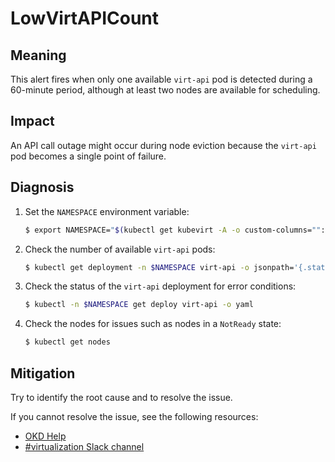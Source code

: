 # LowVirtAPICount

## Meaning

This alert fires when only one available `virt-api` pod is detected during a
60-minute period, although at least two nodes are available for scheduling.

## Impact

An API call outage might occur during node eviction because the `virt-api` pod
becomes a single point of failure.

## Diagnosis

1. Set the `NAMESPACE` environment variable:

   ```bash
   $ export NAMESPACE="$(kubectl get kubevirt -A -o custom-columns="":.metadata.namespace)"
   ```

2. Check the number of available `virt-api` pods:

   ```bash
   $ kubectl get deployment -n $NAMESPACE virt-api -o jsonpath='{.status.readyReplicas}'
   ```

3. Check the status of the `virt-api` deployment for error conditions:

   ```bash
   $ kubectl -n $NAMESPACE get deploy virt-api -o yaml
   ```

4. Check the nodes for issues such as nodes in a `NotReady` state:

   ```bash
   $ kubectl get nodes
   ```

## Mitigation

Try to identify the root cause and to resolve the issue.

<!--DS: If you cannot resolve the issue, log in to the
link:https://access.redhat.com[Customer Portal] and open a support case,
attaching the artifacts gathered during the diagnosis procedure.-->
<!--USstart-->
If you cannot resolve the issue, see the following resources:

- [OKD Help](https://okd.io/docs/community/help/)
- [#virtualization Slack channel](https://kubernetes.slack.com/channels/virtualization)
<!--USend-->
